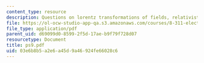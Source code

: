 ```yaml
---
content_type: resource
description: Questions on lorentz transformations of fields, relativistic dynamics
file: https://ol-ocw-studio-app-qa.s3.amazonaws.com/courses/8-311-electromagnetic-theory-spring-2004/03e6b8b5a2e6a45d9a46924fe66028c6_ps9.pdf
file_type: application/pdf
parent_uid: d69099d0-8599-2f5d-17ae-b9f79f728d07
resourcetype: Document
title: ps9.pdf
uid: 03e6b8b5-a2e6-a45d-9a46-924fe66028c6
---
```

